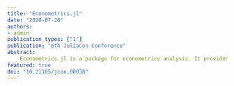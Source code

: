 ```yaml
---
title: "Econometrics.jl"
date: "2020-07-26"
authors:
- admin
publication_types: ["1"]
publication: "6th JuliaCon Conference"
abstract:
    Econometrics.jl is a package for econometrics analysis. It provides a series of most common routines for applied econometrics such as models for continuous, nominal, and ordinal outcomes, longitudinal estimators, variable absorption, and support for convenience functionality such as weights, rank deficient, and robust variance covariance estimators. This study complements the package through a discussion of the motivation, placing the contribution within the Julia ecosystem and econometrics software in general, and provides insights on current gaps and ways the Julia ecosystem can evolve.
featured: true
doi: "10.21105/jcon.00038"
---
```

